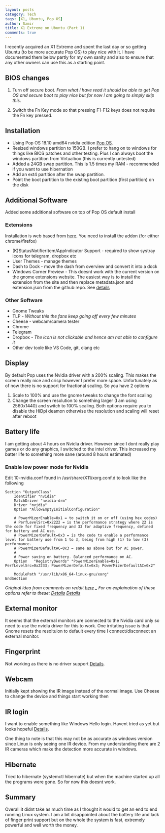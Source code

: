 ```yaml
---
layout: posts
category: Tech
tags: [X1, Ubuntu, Pop OS]
author: Samir
title: X1 Extreme on Ubuntu (Part 1)
comments: true
---
```


I recently acquired an X1 Extreme and spent the last day or so getting Ubuntu (to be more accurate Pop OS) to play nice with it. I have documented them below partly for my own sanity and also to ensure that any other owners can use this as a starting point.

<!--more-->

## BIOS changes

1. Turn off secure boot. 
_From what I have read it should be able to get Pop OS and secure boot to play nice but for now I am going to simply skip this._

2. Switch the Fn Key mode so that pressing F1-F12 keys does not require the Fn key pressed. 


## Installation

* Using Pop OS 18.10 amd64 nvidia edition [Pop OS](https://system76.com/pop).
* Resized windows partition to 150GB. I prefer to hang on to windows for things like BIOS patches and other testing. Plus I can always boot the windows partition from Virtualbox (this is currently untested)
* Added a 24GB swap partition. This is 1.5 times my RAM - recommended if you want to use hibernation
* Add an ext4 partition after the swap partition.
* Point the boot partition to the existing boot partition (first partition) on the disk 

## Additional Software

Added some additional software on top of Pop OS default install

### Extensions 
Installation is web based from [here](https://extensions.gnome.org). You need to install the addon (for either chrome/firefox)
* (K)StatusNotifierItem/AppIndicator Support - required to show systray icons for telegram, dropbox etc
* User Themes - manage themes
* Dash to Dock - move the dash from overview and convert it into a dock 
* Windows Corner Preview - This doesnt work with the current version on the gnome extensions website. The easiest way is to install the extension from the site and then replace metadata.json and extension.json from the github repo. See [details](https://github.com/medenagan/window-corner-preview/issues/8#issuecomment-434488247)

### Other Software
* Gnome Tweaks
* TLP - _Without this the fans keep going off every few minutes_
* Cheese - webcam/camera tester
* Chrome
* Telegram
* Dropbox - _The icon is not clickable and hence am not able to configure it_
* Other dev toole like VS Code, git, clang etc

## Display
By default Pop uses the Nvidia driver with a 200% scaling. This makes the screen really nice and crisp however I prefer more space. Unfortunately as of now there is no support for fractional scaling. So you have 2 options
1. Scale to 100% and use the gnome tweaks to change the font scaling
2. Change the screen resolution to something larger (I am using 2560x1440) and switch to 100% scaling.
Both options require you to disable the HiDpi deamon otherwise the resolution and scaling will reset after reboot

## Battery life
I am getting about 4 hours on Nvidia driver. However since I dont really play games or do any graphics, I switched to the intel driver. This increased my batter life to something more sane (around 8 hours estimated)

### Enable low power mode for Nvidia
Edit 10-nvidia.conf found in /usr/share/X11/xorg.conf.d to look like the following

```
Section "OutputClass"
    Identifier "nvidia"
    MatchDriver "nvidia-drm"
    Driver "nvidia"
    Option "AllowEmptyInitialConfiguration"

    # PowerMizerEnable=0x1 = to switch it on or off (using hex codes)
    # PerfLevelSrc=0x2222 = is the performance strategy where 22 is the code for fixed frequency and 33 for adaptive frequency, defined for battery and AC use.
    # PowerMizerDefault=0x3 = is the code to enable a performance level for battery use from 1 to 3, being from high (1) to low (3) performance.
    # PowerMizerDefaultAC=0x3 = same as above but for AC power.
    #
    # Power saving on battery. Balanced performance on AC.
    Option   "RegistryDwords" "PowerMizerEnable=0x1; PerfLevelSrc=0x2233; PowerMizerDefault=0x3; PowerMizerDefaultAC=0x2"

    ModulePath "/usr/lib/x86_64-linux-gnu/xorg"
EndSection
```

_Original idea from comments on reddit [here](https://www.reddit.com/r/thinkpad/comments/aat9ah/my_x1_extreme_on_linux/) _
For an explaination of these options refer to these: 
[Details](https://devtalk.nvidia.com/default/topic/982987/linux/power-mizer-difference-between-powermizerdefault-and-powermizerlevel/) 
[Details](https://forums.opensuse.org/showthread.php/410089-NVidia-Powermizer-how-to-tweak)_

## External monitor
It seems that the external monitors are connected to the Nvidia card only so need to use the nvidia driver for this to work. One irritating issue is that Gnome resets the resoltuion to default every time I connect/disconnect an external monitor.

## Fingerprint
Not working as there is no driver support [Details](https://github.com/nmikhailov/Validity90/issues/34).

## Webcam
Initially kept showing the IR image instead of the normal image. Use Cheese to change the device and things start working then

## IR login
I want to enable something like Windows Hello login. Havent tried as yet but looks hopeful [Details](https://github.com/boltgolt/howdy).

One thing to note is that this may not be as accurate as windows version since Linux is only seeing one IR device. From my understanding there are 2 IR cameras which make the detection more accurate in windows.

## Hibernate

Tried to hibernate (systemctl hibernate) but when the machine started up all the programs were gone. So for now this doesnt work.  

## Summary

Overall it didnt take as much time as I thought it would to get an end to end running Linux system. I am a bit disappointed about the battery life and lack of finger print support but on the whole the system is fast, extremely powerful and well worth the money.
